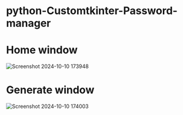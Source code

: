 # python-Customtkinter-Password-manager
# Home window
![Screenshot 2024-10-10 173948](https://github.com/user-attachments/assets/7c1a64c0-bca7-4bae-b6df-79e2b89af481)
# Generate window
![Screenshot 2024-10-10 174003](https://github.com/user-attachments/assets/c78ed6ad-23e5-4740-912a-566e06c24e21)
